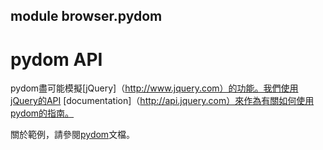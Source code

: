 module **browser.pydom**
----------------------

<h1>pydom API</h1>

pydom盡可能模擬[jQuery]（http://www.jquery.com）的功能。我們使用jQuery的API [documentation]（http://api.jquery.com）來作為有關如何使用pydom的指南。

關於範例，請參閱[pydom](pydom/index.html)文檔。
